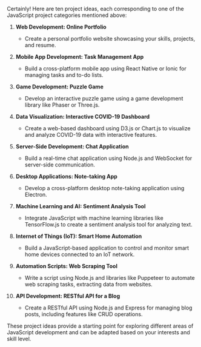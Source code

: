 Certainly! Here are ten project ideas, each corresponding to one of the JavaScript project categories mentioned above:

1. **Web Development: Online Portfolio**

    - Create a personal portfolio website showcasing your skills, projects, and resume.

2. **Mobile App Development: Task Management App**

    - Build a cross-platform mobile app using React Native or Ionic for managing tasks and to-do lists.

3. **Game Development: Puzzle Game**

    - Develop an interactive puzzle game using a game development library like Phaser or Three.js.

4. **Data Visualization: Interactive COVID-19 Dashboard**

    - Create a web-based dashboard using D3.js or Chart.js to visualize and analyze COVID-19 data with interactive features.

5. **Server-Side Development: Chat Application**

    - Build a real-time chat application using Node.js and WebSocket for server-side communication.

6. **Desktop Applications: Note-taking App**

    - Develop a cross-platform desktop note-taking application using Electron.

7. **Machine Learning and AI: Sentiment Analysis Tool**

    - Integrate JavaScript with machine learning libraries like TensorFlow.js to create a sentiment analysis tool for analyzing text.

8. **Internet of Things (IoT): Smart Home Automation**

    - Build a JavaScript-based application to control and monitor smart home devices connected to an IoT network.

9. **Automation Scripts: Web Scraping Tool**

    - Write a script using Node.js and libraries like Puppeteer to automate web scraping tasks, extracting data from websites.

10. **API Development: RESTful API for a Blog**
    - Create a RESTful API using Node.js and Express for managing blog posts, including features like CRUD operations.

These project ideas provide a starting point for exploring different areas of JavaScript development and can be adapted based on your interests and skill level.

